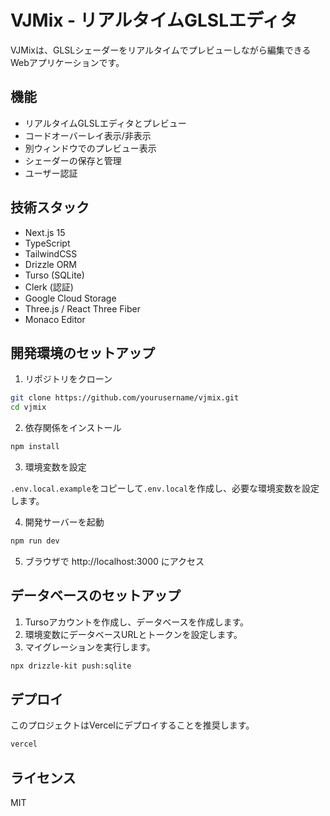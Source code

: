 # VJMix - リアルタイムGLSLエディタ

VJMixは、GLSLシェーダーをリアルタイムでプレビューしながら編集できるWebアプリケーションです。

## 機能

- リアルタイムGLSLエディタとプレビュー
- コードオーバーレイ表示/非表示
- 別ウィンドウでのプレビュー表示
- シェーダーの保存と管理
- ユーザー認証

## 技術スタック

- Next.js 15
- TypeScript
- TailwindCSS
- Drizzle ORM
- Turso (SQLite)
- Clerk (認証)
- Google Cloud Storage
- Three.js / React Three Fiber
- Monaco Editor

## 開発環境のセットアップ

1. リポジトリをクローン

```bash
git clone https://github.com/yourusername/vjmix.git
cd vjmix
```

2. 依存関係をインストール

```bash
npm install
```

3. 環境変数を設定

`.env.local.example`をコピーして`.env.local`を作成し、必要な環境変数を設定します。

4. 開発サーバーを起動

```bash
npm run dev
```

5. ブラウザで http://localhost:3000 にアクセス

## データベースのセットアップ

1. Tursoアカウントを作成し、データベースを作成します。
2. 環境変数にデータベースURLとトークンを設定します。
3. マイグレーションを実行します。

```bash
npx drizzle-kit push:sqlite
```

## デプロイ

このプロジェクトはVercelにデプロイすることを推奨します。

```bash
vercel
```

## ライセンス

MIT
